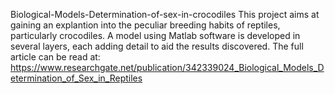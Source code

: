 Biological-Models-Determination-of-sex-in-crocodiles
This project aims at gaining an explantion into the peculiar breeding habits of reptiles, particularly crocodiles.
A model using Matlab software is developed in several layers, each adding detail to aid the results discovered.
The full article can be read at: https://www.researchgate.net/publication/342339024_Biological_Models_Determination_of_Sex_in_Reptiles

